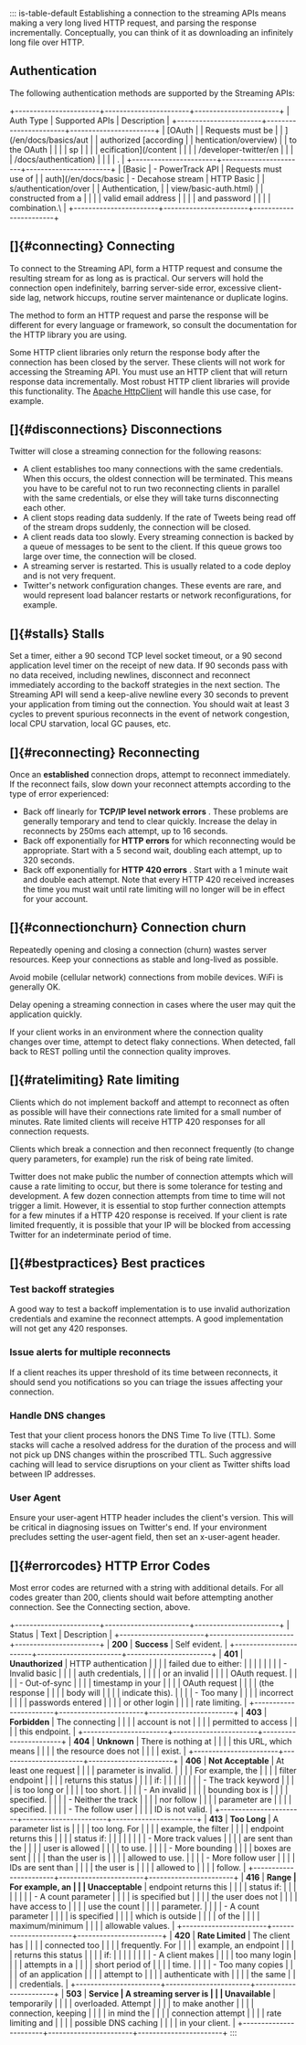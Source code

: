 ::: is-table-default
Establishing a connection to the streaming APIs means making a very long
lived HTTP request, and parsing the response incrementally.
Conceptually, you can think of it as downloading an infinitely long file
over HTTP.

## Authentication

The following authentication methods are supported by the Streaming
APIs:

+-----------------------+-----------------------+-----------------------+
| Auth Type             | Supported APIs        | Description           |
+-----------------------+-----------------------+-----------------------+
| [OAuth                |                       | Requests must be      |
| ](/en/docs/basics/aut |                       | authorized [according |
| hentication/overview) |                       | to the OAuth          |
|                       |                       | sp                    |
|                       |                       | ecification](/content |
|                       |                       | /developer-twitter/en |
|                       |                       | /docs/authentication) |
|                       |                       | .                     |
+-----------------------+-----------------------+-----------------------+
| [Basic                | -   PowerTrack API    | Requests must use of  |
| auth](/en/docs/basic  | -   Decahose stream   | HTTP Basic            |
| s/authentication/over |                       | Authentication,       |
| view/basic-auth.html) |                       | constructed from a    |
|                       |                       | valid email address   |
|                       |                       | and password          |
|                       |                       | combination.\         |
+-----------------------+-----------------------+-----------------------+

## []{#connecting} Connecting

To connect to the Streaming API, form a HTTP request and consume the
resulting stream for as long as is practical. Our servers will hold the
connection open indefinitely, barring server-side error, excessive
client-side lag, network hiccups, routine server maintenance or
duplicate logins.

The method to form an HTTP request and parse the response will be
different for every language or framework, so consult the documentation
for the HTTP library you are using.

Some HTTP client libraries only return the response body after the
connection has been closed by the server. These clients will not work
for accessing the Streaming API. You must use an HTTP client that will
return response data incrementally. Most robust HTTP client libraries
will provide this functionality. The [Apache
HttpClient](http://hc.apache.org/httpcomponents-client-ga/) will handle
this use case, for example.

## []{#disconnections} Disconnections

Twitter will close a streaming connection for the following reasons:

-   A client establishes too many connections with the same credentials.
    When this occurs, the oldest connection will be terminated. This
    means you have to be careful not to run two reconnecting clients in
    parallel with the same credentials, or else they will take turns
    disconnecting each other.
-   A client stops reading data suddenly. If the rate of Tweets being
    read off of the stream drops suddenly, the connection will be
    closed.
-   A client reads data too slowly. Every streaming connection is backed
    by a queue of messages to be sent to the client. If this queue grows
    too large over time, the connection will be closed.
-   A streaming server is restarted. This is usually related to a code
    deploy and is not very frequent.
-   Twitter's network configuration changes. These events are rare, and
    would represent load balancer restarts or network reconfigurations,
    for example.

## []{#stalls} Stalls

Set a timer, either a 90 second TCP level socket timeout, or a 90 second
application level timer on the receipt of new data. If 90 seconds pass
with no data received, including newlines, disconnect and reconnect
immediately according to the backoff strategies in the next section. The
Streaming API will send a keep-alive newline every 30 seconds to prevent
your application from timing out the connection. You should wait at
least 3 cycles to prevent spurious reconnects in the event of network
congestion, local CPU starvation, local GC pauses, etc.

## []{#reconnecting} Reconnecting

Once an **established** connection drops, attempt to reconnect
immediately. If the reconnect fails, slow down your reconnect attempts
according to the type of error experienced:

-   Back off linearly for **TCP/IP level network errors** . These
    problems are generally temporary and tend to clear quickly. Increase
    the delay in reconnects by 250ms each attempt, up to 16 seconds.
-   Back off exponentially for **HTTP errors** for which reconnecting
    would be appropriate. Start with a 5 second wait, doubling each
    attempt, up to 320 seconds.
-   Back off exponentially for **HTTP 420 errors** . Start with a 1
    minute wait and double each attempt. Note that every HTTP 420
    received increases the time you must wait until rate limiting will
    no longer will be in effect for your account.

## []{#connectionchurn} Connection churn

Repeatedly opening and closing a connection (churn) wastes server
resources. Keep your connections as stable and long-lived as possible.

Avoid mobile (cellular network) connections from mobile devices. WiFi is
generally OK.

Delay opening a streaming connection in cases where the user may quit
the application quickly.

If your client works in an environment where the connection quality
changes over time, attempt to detect flaky connections. When detected,
fall back to REST polling until the connection quality improves.

## []{#ratelimiting} Rate limiting

Clients which do not implement backoff and attempt to reconnect as often
as possible will have their connections rate limited for a small number
of minutes. Rate limited clients will receive HTTP 420 responses for all
connection requests.

Clients which break a connection and then reconnect frequently (to
change query parameters, for example) run the risk of being rate
limited.

Twitter does not make public the number of connection attempts which
will cause a rate limiting to occur, but there is some tolerance for
testing and development. A few dozen connection attempts from time to
time will not trigger a limit. However, it is essential to stop further
connection attempts for a few minutes if a HTTP 420 response is
received. If your client is rate limited frequently, it is possible that
your IP will be blocked from accessing Twitter for an indeterminate
period of time.

## []{#bestpractices} Best practices

### Test backoff strategies

A good way to test a backoff implementation is to use invalid
authorization credentials and examine the reconnect attempts. A good
implementation will not get any 420 responses.

### Issue alerts for multiple reconnects

If a client reaches its upper threshold of its time between reconnects,
it should send you notifications so you can triage the issues affecting
your connection.

### Handle DNS changes

Test that your client process honors the DNS Time To live (TTL). Some
stacks will cache a resolved address for the duration of the process and
will not pick up DNS changes within the proscribed TTL. Such aggressive
caching will lead to service disruptions on your client as Twitter
shifts load between IP addresses.

### User Agent

Ensure your user-agent HTTP header includes the client's version. This
will be critical in diagnosing issues on Twitter's end. If your
environment precludes setting the user-agent field, then set
an x-user-agent header.

## []{#errorcodes} HTTP Error Codes

Most error codes are returned with a string with additional details. For
all codes greater than 200, clients should wait before attempting
another connection. See the Connecting section, above.

+-----------------------+-----------------------+-----------------------+
| Status                | Text                  | Description           |
+-----------------------+-----------------------+-----------------------+
| **200**               | **Success**           | Self evident.         |
+-----------------------+-----------------------+-----------------------+
| **401**               | **Unauthorized**      | HTTP authentication   |
|                       |                       | failed due to either: |
|                       |                       |                       |
|                       |                       | -   Invalid basic     |
|                       |                       |     auth credentials, |
|                       |                       |     or an invalid     |
|                       |                       |     OAuth request.    |
|                       |                       | -   Out-of-sync       |
|                       |                       |     timestamp in your |
|                       |                       |     OAuth request     |
|                       |                       |     (the response     |
|                       |                       |     body will         |
|                       |                       |     indicate this).   |
|                       |                       | -   Too many          |
|                       |                       |     incorrect         |
|                       |                       |     passwords entered |
|                       |                       |     or other login    |
|                       |                       |     rate limiting.    |
+-----------------------+-----------------------+-----------------------+
| **403**               | **Forbidden**         | The connecting        |
|                       |                       | account is not        |
|                       |                       | permitted to access   |
|                       |                       | this endpoint.        |
+-----------------------+-----------------------+-----------------------+
| **404**               | **Unknown**           | There is nothing at   |
|                       |                       | this URL, which means |
|                       |                       | the resource does not |
|                       |                       | exist.                |
+-----------------------+-----------------------+-----------------------+
| **406**               | **Not Acceptable**    | At least one request  |
|                       |                       | parameter is invalid. |
|                       |                       | For example, the      |
|                       |                       | filter endpoint       |
|                       |                       | returns this status   |
|                       |                       | if:                   |
|                       |                       |                       |
|                       |                       | -   The track keyword |
|                       |                       |     is too long or    |
|                       |                       |     too short.        |
|                       |                       | -   An invalid        |
|                       |                       |     bounding box is   |
|                       |                       |     specified.        |
|                       |                       | -   Neither the track |
|                       |                       |     nor follow        |
|                       |                       |     parameter are     |
|                       |                       |     specified.        |
|                       |                       | -   The follow user   |
|                       |                       |     ID is not valid.  |
+-----------------------+-----------------------+-----------------------+
| **413**               | **Too Long**          | A parameter list is   |
|                       |                       | too long. For         |
|                       |                       | example, the filter   |
|                       |                       | endpoint returns this |
|                       |                       | status if:            |
|                       |                       |                       |
|                       |                       | -   More track values |
|                       |                       |     are sent than the |
|                       |                       |     user is allowed   |
|                       |                       |     to use.           |
|                       |                       | -   More bounding     |
|                       |                       |     boxes are sent    |
|                       |                       |     than the user is  |
|                       |                       |     allowed to use.   |
|                       |                       | -   More follow user  |
|                       |                       |     IDs are sent than |
|                       |                       |     the user is       |
|                       |                       |     allowed to        |
|                       |                       |     follow.           |
+-----------------------+-----------------------+-----------------------+
| **416**               | **Range               | For example, an       |
|                       | Unacceptable**        | endpoint returns this |
|                       |                       | status if:            |
|                       |                       |                       |
|                       |                       | -   A count parameter |
|                       |                       |     is specified but  |
|                       |                       |     the user does not |
|                       |                       |     have access to    |
|                       |                       |     use the count     |
|                       |                       |     parameter.        |
|                       |                       | -   A count parameter |
|                       |                       |     is specified      |
|                       |                       |     which is outside  |
|                       |                       |     of the            |
|                       |                       |     maximum/minimum   |
|                       |                       |     allowable values. |
+-----------------------+-----------------------+-----------------------+
| **420**               | **Rate Limited**      | The client has        |
|                       |                       | connected too         |
|                       |                       | frequently. For       |
|                       |                       | example, an endpoint  |
|                       |                       | returns this status   |
|                       |                       | if:                   |
|                       |                       |                       |
|                       |                       | -   A client makes    |
|                       |                       |     too many login    |
|                       |                       |     attempts in a     |
|                       |                       |     short period of   |
|                       |                       |     time.             |
|                       |                       | -   Too many copies   |
|                       |                       |     of an application |
|                       |                       |     attempt to        |
|                       |                       |     authenticate with |
|                       |                       |     the same          |
|                       |                       |     credentials.      |
+-----------------------+-----------------------+-----------------------+
| **503**               | **Service             | A streaming server is |
|                       | Unavailable**         | temporarily           |
|                       |                       | overloaded. Attempt   |
|                       |                       | to make another       |
|                       |                       | connection, keeping   |
|                       |                       | in mind the           |
|                       |                       | connection attempt    |
|                       |                       | rate limiting and     |
|                       |                       | possible DNS caching  |
|                       |                       | in your client.       |
+-----------------------+-----------------------+-----------------------+
:::
